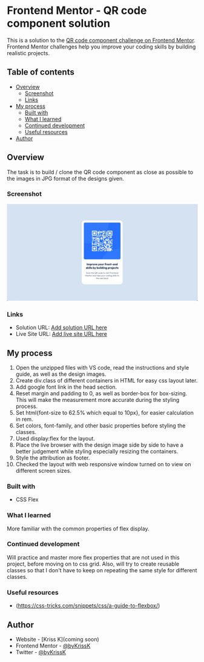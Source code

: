 # Frontend Mentor - QR code component solution

This is a solution to the [QR code component challenge on Frontend Mentor](https://www.frontendmentor.io/challenges/qr-code-component-iux_sIO_H). Frontend Mentor challenges help you improve your coding skills by building realistic projects. 

## Table of contents

- [Overview](#overview)
  - [Screenshot](#screenshot)
  - [Links](#links)
- [My process](#my-process)
  - [Built with](#built-with)
  - [What I learned](#what-i-learned)
  - [Continued development](#continued-development)
  - [Useful resources](#useful-resources)
- [Author](#author)

## Overview

The task is to build / clone the QR code component as close as possible to the images in JPG format of the designs given.

### Screenshot

![](/images/screenshot.jpg)

### Links

- Solution URL: [Add solution URL here](https://your-solution-url.com)
- Live Site URL: [Add live site URL here](https://your-live-site-url.com)

## My process

1. Open the unzipped files with VS code, read the instructions and style guide, as well as the design images.
2. Create div.class of different containers in HTML for easy css layout later.
3. Add google font link in the head section.
4. Reset margin and padding to 0, as well as border-box for box-sizing. This will make the measurement more accurate during the styling process.
5. Set html{font-size to 62.5% which equal to 10px}, for easier calculation in rem.
6. Set colors, font-family, and other basic properties before styling the classes.
7. Used display:flex for the layout.
8. Place the live browser with the design image side by side to have a better judgement while styling especially resizing the containers.
9. Style the attribution as footer.
10. Checked the layout with web responsive window turned on to view on different screen sizes.

### Built with

- CSS Flex

### What I learned

More familiar with the common properties of flex display.

### Continued development

Will practice and master more flex properties that are not used in this project, before moving on to css grid. Also, will try to create reusable classes so that I don't have to keep on repeating the same style for different classes.

### Useful resources

- (https://css-tricks.com/snippets/css/a-guide-to-flexbox/)

## Author

- Website - [Kriss K](coming soon)
- Frontend Mentor - [@byKrissK](https://www.frontendmentor.io/profile/byKrissK)
- Twitter - [@byKrissK](https://twitter.com/byKrissK)
